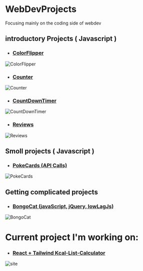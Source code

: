 # WebDevProjects

Focusing mainly on the coding side of webdev

## introductory Projects ( Javascript )

- ### [ColorFlipper](https://quirky-noyce-195dd1.netlify.app/)
![ColorFlipper](https://i.ibb.co/BjKwfCr/K-perny-k-p-2021-11-24-211246.png "Random Color Generator")

- ### [Counter](https://elegant-bohr-41478e.netlify.app/)
![Counter](https://i.ibb.co/xLgzJ45/K-perny-k-p-2021-11-24-211300.png "Simple Counter")

- ### [CountDownTimer](https://competent-shaw-e3a5ca.netlify.app/)
![CountDownTimer](https://i.ibb.co/vBBwsvR/K-perny-k-p-2021-11-24-211459.png "Countdown Until 2022")

- ### [Reviews](https://festive-fermi-af1a1b.netlify.app/)
![Reviews](https://i.ibb.co/Pjy41V7/K-perny-k-p-2021-11-24-211517.png "Simple Reviews Section")

## Smoll projects ( Javascript )

- ### [PokeCards (API Calls)](https://ecstatic-villani-6adfe0.netlify.app/)
![PokeCards](https://i.ibb.co/g7bY2Qk/K-perny-k-p-2021-11-24-211532.png "Pokemon API Cards")

## Getting complicated projects
- ### [BongoCat (javaScript, jQuery, lowLagJs)](https://sad-feynman-a187fd.netlify.app/)
![BongoCat](https://i.ibb.co/8YDV954/K-perny-k-p-2021-11-24-211556.png "Bongo Cat")

# Current project I'm working on:
- ### [React + Tailwind Kcal-List-Calculator](https://github.com/RakeMeUp/kcal-counter)
![site](https://camo.githubusercontent.com/d35de3502381506a5d7d2c848e4ed890ed50853ad8611c285db9b9ca613b1ca2/68747470733a2f2f692e696d6775722e636f6d2f54333277744f622e706e67)

